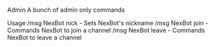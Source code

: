 Admin
A bunch of admin only commands

Usage
/msg NexBot nick <nick> - Sets NexBot's nickname
/msg NexBot join <channel> - Commands NexBot to join a channel
/msg NexBot leave <channel> - Commands NexBot to leave a channel
